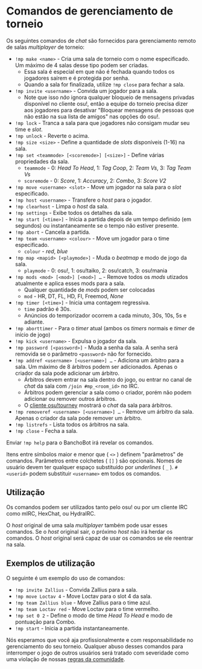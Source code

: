 # Comandos de gerenciamento de torneio

Os seguintes comandos de *chat* são fornecidos para gerenciamento remoto de salas *multiplayer* de torneio:

- `!mp make <name>` - Cria uma sala de torneio com o nome especificado. Um máximo de 4 salas desse tipo podem ser criadas.
  - Essa sala é especial em que não é fechada quando todos os jogadores saírem e é protegida por senha.
  - Quando a sala for finalizada, utilize `!mp close` para fechar a sala.
- `!mp invite <username>` - Convida um jogador para a sala.
  - Note que isso *não* ignora qualquer bloqueio de mensagens privadas disponível no cliente osu!, então a equipe do torneio precisa dizer aos jogadores para desativar "Bloquear mensagens de pessoas que não estão na sua lista de amigos" nas opções do osu!.
- `!mp lock` - Tranca a sala para que jogadores não consigam mudar seu time e *slot*.
- `!mp unlock` - Reverte o acima.
- `!mp size <size>` - Define a quantidade de *slots* disponíveis (1-16) na sala.
- `!mp set <teammode> [<scoremode>] [<size>]` - Define várias propriedades da sala.
  - `teammode` - 0: *Head To Head*, 1: *Tag Coop*, 2: *Team Vs*, 3: *Tag Team Vs*
  - `scoremode` - 0: *Score*, 1: *Accuracy*, 2: *Combo*, 3: *Score V2*
- `!mp move <username> <slot>` - Move um jogador na sala para o *slot* especificado.
- `!mp host <username>` - Transfere o *host* para o jogador.
- `!mp clearhost` - Limpa o *host* da sala.
- `!mp settings` - Exibe todos os detalhes da sala.
- `!mp start [<time>]` - Inicia a partida depois de um tempo definido (em segundos) ou instantaneamente se o tempo não estiver presente.
- `!mp abort` - Cancela a partida.
- `!mp team <username> <colour>` - Move um jogador para o time especificado.
  - `colour` - *red*, *blue*
- `!mp map <mapid> [<playmode>]` - Muda o *beatmap* e modo de jogo da sala.
  - `playmode` - 0: osu!, 1: osu!taiko, 2: osu!catch, 3: osu!mania
- `!mp mods <mod> [<mod>] [<mod>] …` - Remove todos os *mods* utizados atualmente e aplica esses mods para a sala.
  - Qualquer quantidade de *mods* podem ser colocadas
  - `mod` - HR, DT, FL, HD, FI, Freemod, *None*
- `!mp timer [<time>]` - Inicia uma contagem regressiva.
  - `time` padrão é 30s.
  - Anúncios do temporizador ocorrem a cada minuto, 30s, 10s, 5s e adiante.
- `!mp aborttimer` - Para o *timer* atual (ambos os *timers* normais e *timer* de início de jogo)
- `!mp kick <username>` - Expulsa o jogador da sala.
- `!mp password [<password>]` - Muda a senha da sala. A senha será removida se o parâmetro `<password>` não for fornecido.
- `!mp addref <username> [<username>] …` - Adiciona um árbitro para a sala. Um máximo de 8 árbitros podem ser adicionados. Apenas o criador da sala pode adicionar um árbitro.
  - Árbitros devem entrar na sala dentro do jogo, ou entrar no canal de *chat* da sala com `/join #mp_<room_id>` no IRC.
  - Árbitros podem gerenciar a sala como o criador, porém não podem adicionar ou remover outros árbitros.
  - O [cliente osu!tourney](/wiki/osu!tourney) mostrará o *chat* da sala para árbitros.
- `!mp removeref <username> [<username>] …` - Remove um árbitro da sala. Apenas o criador da sala pode remover um árbitro.
- `!mp listrefs` - Lista todos os árbitros na sala.
- `!mp close` - Fecha a sala.

Enviar `!mp help` para o BanchoBot irá revelar os comandos.

Itens entre símbolos maior e menor que ( `<>` ) definem "parâmetros" de comandos. Parâmetros entre colchetes ( `[]` ) são opcionais. Nomes de usuário devem ter qualquer espaço substituído por *underlines* ( `_` ). `#<userid>` podem substituir `<username>` em todos os comandos.

## Utilização

Os comandos podem ser utilizados tanto pelo osu! ou por um cliente IRC como mIRC, HexChat, ou HydraIRC.

O *host* original de uma sala *multiplayer* também pode usar esses comandos. Se o *host* original sair, o próximo *host* não irá herdar os comandos. O *host* original será capaz de usar os comandos se ele reentrar na sala.

## Exemplos de utilização

O seguinte é um exemplo do uso de comandos:

- `!mp invite Zallius` - Convida Zallius para a sala.
- `!mp move Loctav 4` - Move Loctav para o slot 4 da sala.
- `!mp team Zallius blue` - Move Zallius para o time azul.
- `!mp team Loctav red` - Move Loctav para o time vermelho.
- `!mp set 0 2` - Define o modo de time *Head To Head* e modo de pontuação para Combo.
- `!mp start` - Inicia a partida instantaneamente.

Nós esperamos que você aja profissionalmente e com responsabilidade no gerenciamento do seu torneio. Qualquer abuso desses comandos para interromper o jogo de outros usuários será tratado com severidade como uma violação de nossas [regras da comunidade](/wiki/Rules).

